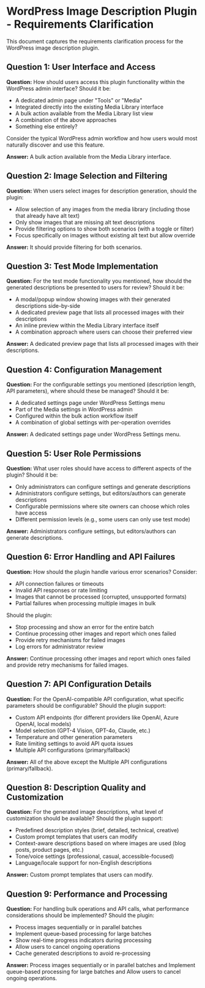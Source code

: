 # WordPress Image Description Plugin - Requirements Clarification

This document captures the requirements clarification process for the WordPress image description plugin.

## Question 1: User Interface and Access

**Question:** How should users access this plugin functionality within the WordPress admin interface? Should it be:

- A dedicated admin page under "Tools" or "Media"
- Integrated directly into the existing Media Library interface
- A bulk action available from the Media Library list view
- A combination of the above approaches
- Something else entirely?

Consider the typical WordPress admin workflow and how users would most naturally discover and use this feature.

**Answer:** A bulk action available from the Media Library interface.

## Question 2: Image Selection and Filtering

**Question:** When users select images for description generation, should the plugin:

- Allow selection of any images from the media library (including those that already have alt text)
- Only show images that are missing alt text descriptions
- Provide filtering options to show both scenarios (with a toggle or filter)
- Focus specifically on images without existing alt text but allow override

**Answer:** It should provide filtering for both scenarios.

## Question 3: Test Mode Implementation

**Question:** For the test mode functionality you mentioned, how should the generated descriptions be presented to users for review? Should it be:

- A modal/popup window showing images with their generated descriptions side-by-side
- A dedicated preview page that lists all processed images with their descriptions
- An inline preview within the Media Library interface itself
- A combination approach where users can choose their preferred view

**Answer:** A dedicated preview page that lists all processed images with their descriptions.

## Question 4: Configuration Management

**Question:** For the configurable settings you mentioned (description length, API parameters), where should these be managed? Should it be:

- A dedicated settings page under WordPress Settings menu
- Part of the Media settings in WordPress admin
- Configured within the bulk action workflow itself
- A combination of global settings with per-operation overrides

**Answer:** A dedicated settings page under WordPress Settings menu.

## Question 5: User Role Permissions

**Question:** What user roles should have access to different aspects of the plugin? Should it be:

- Only administrators can configure settings and generate descriptions
- Administrators configure settings, but editors/authors can generate descriptions
- Configurable permissions where site owners can choose which roles have access
- Different permission levels (e.g., some users can only use test mode)

**Answer:** Administrators configure settings, but editors/authors can generate descriptions.

## Question 6: Error Handling and API Failures

**Question:** How should the plugin handle various error scenarios? Consider:

- API connection failures or timeouts
- Invalid API responses or rate limiting
- Images that cannot be processed (corrupted, unsupported formats)
- Partial failures when processing multiple images in bulk

Should the plugin:
- Stop processing and show an error for the entire batch
- Continue processing other images and report which ones failed
- Provide retry mechanisms for failed images
- Log errors for administrator review

**Answer:** Continue processing other images and report which ones failed and provide retry mechanisms for failed images.

## Question 7: API Configuration Details

**Question:** For the OpenAI-compatible API configuration, what specific parameters should be configurable? Should the plugin support:

- Custom API endpoints (for different providers like OpenAI, Azure OpenAI, local models)
- Model selection (GPT-4 Vision, GPT-4o, Claude, etc.)
- Temperature and other generation parameters
- Rate limiting settings to avoid API quota issues
- Multiple API configurations (primary/fallback)

**Answer:** All of the above except the Multiple API configurations (primary/fallback).

## Question 8: Description Quality and Customization

**Question:** For the generated image descriptions, what level of customization should be available? Should the plugin support:

- Predefined description styles (brief, detailed, technical, creative)
- Custom prompt templates that users can modify
- Context-aware descriptions based on where images are used (blog posts, product pages, etc.)
- Tone/voice settings (professional, casual, accessible-focused)
- Language/locale support for non-English descriptions

**Answer:** Custom prompt templates that users can modify.

## Question 9: Performance and Processing

**Question:** For handling bulk operations and API calls, what performance considerations should be implemented? Should the plugin:

- Process images sequentially or in parallel batches
- Implement queue-based processing for large batches
- Show real-time progress indicators during processing
- Allow users to cancel ongoing operations
- Cache generated descriptions to avoid re-processing

**Answer:** Process images sequentially or in parallel batches and Implement queue-based processing for large batches and Allow users to cancel ongoing operations.
